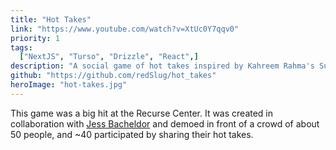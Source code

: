 ```yaml
---
title: "Hot Takes"
link: "https://www.youtube.com/watch?v=XtUc0Y7qqv0"
priority: 1
tags:
  ["NextJS", "Turso", "Drizzle", "React",]
description: "A social game of hot takes inspired by Kahreem Rahma's Subway Takes."
github: "https://github.com/redSlug/hot_takes"
heroImage: "hot-takes.jpg"
---
```


This game was a big hit at the Recurse Center. It was created in collaboration with [Jess Bacheldor](https://github.com/jbacheldor) and demoed in front of a crowd of about 50 people, and ~40 participated by sharing their hot takes.
